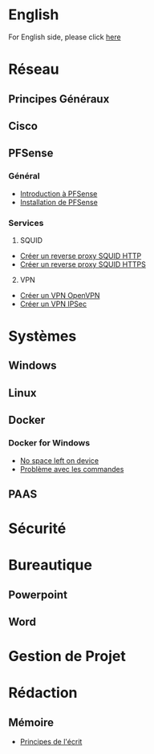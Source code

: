 <!-- TITLE: Accueil -->
<!-- SUBTITLE: Page d'accueil pour les articles en français -->
# English
 For English side, please click   [here](http://wiki.maximegy.ovh/english/home)
# Réseau
## Principes Généraux

## Cisco

## PFSense
### Général
* [Introduction à PFSense](http://wiki.maximegy.ovh/french/reseau/pfsense/introduction_a_pfsense)
* [Installation de PFSense](http://wiki.maximegy.ovh/french/reseau/pfsense/installation_de_pfsense)
### Services
1. SQUID
* [Créer un reverse proxy SQUID HTTP](http://wiki.maximegy.ovh/french/reseau/pfsense/creer_un_reverse_proxy_squid_http)
* [Créer un reverse proxy SQUID HTTPS](http://wiki.maximegy.ovh/french/reseau/pfsense/creer_un_reverse_proxy_squid_https)
2. VPN
* [Créer un VPN OpenVPN](http://wiki.maximegy.ovh/french/reseau/pfsense/creer_un_vpn_openvpn)
* [Créer un VPN IPSec](http://wiki.maximegy.ovh/french/reseau/pfsense/creer_un_vpn_ipsec)


# Systèmes
## Windows


## Linux


## Docker
### Docker for Windows
* [No space left on device](http://wiki.maximegy.ovh/french/systemes/docker/docker_for_windows/no_space_left_on_device)
* [Problème avec les commandes](http://wiki.maximegy.ovh/french/systemes/docker/docker_for_windows/path_problem)



## PAAS


# Sécurité




# Bureautique
## Powerpoint

## Word



# Gestion de Projet



# Rédaction
## Mémoire
* [Principes de l'écrit](http://wiki.maximegy.ovh/french/redaction/memoire/principes-de-lecrit)
